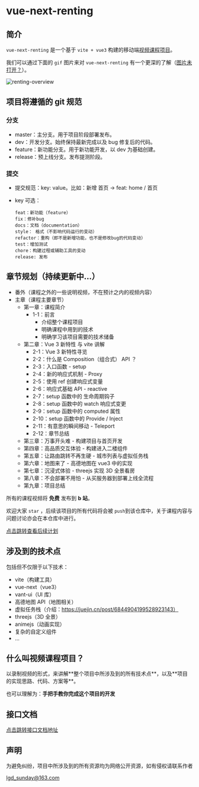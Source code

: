 # vue-next-renting

## 简介

`vue-next-renting` 是一个基于 `vite + vue3` 构建的移动端[视频课程项目](#jump)。

我们可以通过下面的 `gif` 图片来对 `vue-next-renting` 有一个更深的了解（[图片未打开？](http://res.lgdsunday.club/renting-overview.gif)）。

<img src="https://github.com/lgd8981289/vue-next-renting/blob/master/renting-overview.gif" alt="renting-overview" />

## 项目将遵循的 git 规范

### 分支

- master：主分支。用于项目阶段部署发布。
- dev：开发分支。始终保持最新完成以及 bug 修复后的代码。
- feature：新功能分支。用于新功能开发，以 dev 为基础创建。
- release：预上线分支。发布提测阶段。

### 提交

- 提交规范：key: value。比如：新增 首页 -> feat: home / 首页
- key 可选：

  ```
  feat：新功能（feature）
  fix：修补bug
  docs：文档（documentation）
  style： 格式（不影响代码运行的变动）
  refactor：重构（即不是新增功能，也不是修改bug的代码变动）
  test：增加测试
  chore：构建过程或辅助工具的变动
  release: 发布
  ```

## 章节规划（持续更新中...）

- 番外（课程之外的一些说明视频，不在预计之内的视频内容）
- 主章（课程主要章节）
  - 第一章：课程简介
    - 1-1：前言
      - 介绍整个课程项目
      - 明确课程中用到的技术
      - 明确学习该项目需要的技术储备
  - 第二章：Vue 3 新特性 与 vite 讲解
    - 2-1：Vue 3 新特性寻览
    - 2-2：什么是 Composition（组合式） API ？
    - 2-3：入口函数 - setup
    - 2-4：新的响应式机制 - Proxy
    - 2-5：使用 ref 创建响应式变量
    - 2-6：响应式基础 API - reactive
    - 2-7：setup 函数中的 生命周期钩子
    - 2-8：setup 函数中的 watch 响应式变更
    - 2-9：setup 函数中的 computed 属性
    - 2-10：setup 函数中的 Provide / Inject
    - 2-11：有意思的瞬间移动 - Teleport
    - 2-12：章节总结
  - 第三章：万事开头难 - 构建项目与首页开发
  - 第四章：高品质交互体验 - 构建进入二楼组件
  - 第五章：让路由跳转不再生硬 - 城市列表与虚拟任务栈
  - 第六章：地图来了 - 高德地图在 vue3 中的实现
  - 第七章：沉浸式体验 - threejs 实现 3D 全景看房
  - 第八章：不会部署不用怕 - 从买服务器到部署上线全流程
  - 第九章：项目总结

所有的课程视频将 **免费** 发布到 **b 站**。

欢迎大家 `star` ，后续该项目的所有代码将会被 `push`到该仓库中，关于课程内容与问题讨论亦会在本仓库中进行。

[点击跳转查看后续计划](https://github.com/lgd8981289/vue-next-renting/blob/master/docs/%E4%BB%A3%E7%A0%81%E6%9B%B4%E6%96%B0%E4%B8%8E%E8%A7%86%E9%A2%91%E5%8F%91%E5%B8%83%E8%AE%A1%E5%88%92.md)

## 涉及到的技术点

包括但不仅限于以下技术：

- vite（构建工具）
- vue-next（vue3）
- vant-ui（UI 库）
- 高德地图 API（地图相关）
- 虚拟任务栈（介绍：https://juejin.cn/post/6844904199528923143）
- threejs（3D 全景）
- animejs（动画实现）
- 复杂的自定义组件
- ...

<h2 id = "jump">什么叫视频课程项目？</h2>
以录制视频的形式，来讲解**整个项目中所涉及到的所有技术点**，以及**项目的实现思路、代码、方案等**。

也可以理解为：**手把手教你完成这个项目的开发**

## 接口文档

[点击跳转接口文档地址](https://github.com/lgd8981289/vue-next-renting/blob/master/docs/%E6%8E%A5%E5%8F%A3%E6%96%87%E6%A1%A3.md)

## 声明

为避免纠纷，项目中所涉及到的所有资源均为网络公开资源，如有侵权请联系作者

lgd_sunday@163.com
